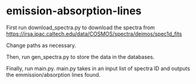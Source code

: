 # emission-absorption-lines

First run download_spectra.py to download the spectra from https://irsa.ipac.caltech.edu/data/COSMOS/spectra/deimos/spec1d_fits

Change paths as necessary. 

Then, run gen_spectra.py to store the data in the databases. 

Finally, run main.py. 
main.py takes in an input list of spectra ID and outputs the emmission/absorption lines found. 
